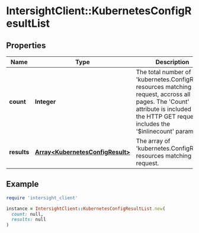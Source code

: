 # IntersightClient::KubernetesConfigResultList

## Properties

| Name | Type | Description | Notes |
| ---- | ---- | ----------- | ----- |
| **count** | **Integer** | The total number of &#39;kubernetes.ConfigResult&#39; resources matching the request, accross all pages. The &#39;Count&#39; attribute is included when the HTTP GET request includes the &#39;$inlinecount&#39; parameter. | [optional] |
| **results** | [**Array&lt;KubernetesConfigResult&gt;**](KubernetesConfigResult.md) | The array of &#39;kubernetes.ConfigResult&#39; resources matching the request. | [optional] |

## Example

```ruby
require 'intersight_client'

instance = IntersightClient::KubernetesConfigResultList.new(
  count: null,
  results: null
)
```

